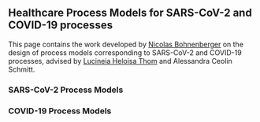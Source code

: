 ## Healthcare Process Models for SARS-CoV-2 and COVID-19 processes

This page contains the work developed by [Nicolas Bohnenberger](https://github.com/Berger-DM/) on the design of process models corresponding to SARS-CoV-2 and COVID-19 processes, advised by [Lucineia Heloisa Thom](https://www.inf.ufrgs.br/~lucineia/) and Alessandra Ceolin Schmitt.

### SARS-CoV-2 Process Models

### COVID-19 Process Models
